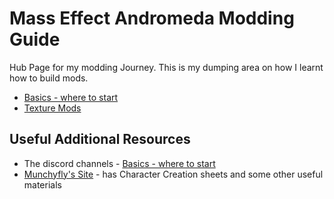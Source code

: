# Mass Effect Andromeda Modding Guide

Hub Page for my modding Journey. This is my dumping area on how I learnt how to build mods.

* [Basics - where to start](Basics/README.md)
* [Texture Mods](TextureModding/README.md)

## Useful Additional Resources

* The discord channels - [Basics - where to start](Basics/README.md)
* [Munchyfly's Site](https://munchyfly.carrd.co/) - has Character Creation sheets and some other useful materials
